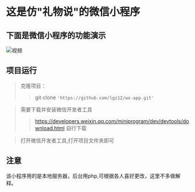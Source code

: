 # 这是仿"礼物说"的微信小程序

## 下面是微信小程序的功能演示

![视频](./wx-app.gif)

## 项目运行
>克隆项目：
>>git clone `'https://github.com/lgz12/wx-app.git'`

>需要下载并安装微信开发者工具
>>https://developers.weixin.qq.com/miniprogram/dev/devtools/download.html
>>自行下载

>打开微信开发者工具,打开项目文件夹即可

## 注意
该小程序用的是本地服务器，后台用php,可根据各人喜好更改，这里不多做解释。
